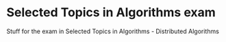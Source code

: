 # Selected Topics in Algorithms exam
Stuff for the exam in Selected Topics in Algorithms - Distributed Algorithms
